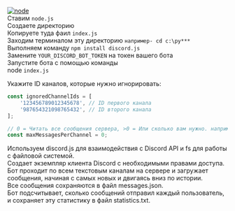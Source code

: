 [![node](https://img.shields.io/badge/Node.js-339933?logo=node.js&logoColor=white)](https://nodejs.org/en)\
Ставим ```node.js```\
Создаете директорию \
Копируете туда фаил ```index.js```\
Заходим терминалом эту директорию ```например- cd c:\py*** ```\
Выполняем команду ```npm install discord.js```\
Замените ```YOUR_DISCORD_BOT_TOKEN``` на токен вашего бота\
Запустите бота с помощью команды\
node ```index.js```

Укажите ID каналов, которые нужно игнорировать:

```js
const ignoredChannelIds = [
    '123456789012345678', // ID первого канала
    '987654321098765432', // ID второго канала
];
```

```js
// 0 = Читать все сообщения сервера, >0 = Или сколько вам нужно. например только 1000
const maxMessagesPerChannel = 0;
```

Используем discord.js для взаимодействия с Discord API и fs для работы с файловой системой.\
Создает экземпляр клиента Discord с необходимыми правами доступа.\
Бот проходит по всем текстовым каналам на сервере и загружает сообщения, начиная с самых новых и двигаясь вниз по истории.\
Все сообщения сохраняются в файл messages.json.\
Бот подсчитывает, сколько сообщений отправил каждый пользователь, и сохраняет эту статистику в файл statistics.txt.
